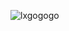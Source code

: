 ![lxgogogo](https://github.com/lxgogogo/lxgogogo.github.io/assets/17975405/5104c65f-2211-46c6-99a7-191c957a7557)
